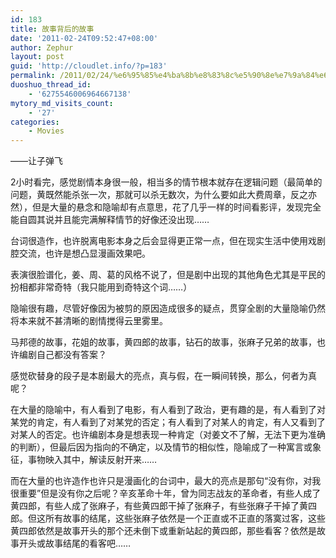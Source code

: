 ```yaml
---
id: 183
title: 故事背后的故事
date: '2011-02-24T09:52:47+08:00'
author: Zephur
layout: post
guid: 'http://cloudlet.info/?p=183'
permalink: /2011/02/24/%e6%95%85%e4%ba%8b%e8%83%8c%e5%90%8e%e7%9a%84%e6%95%85%e4%ba%8b/
duoshuo_thread_id:
    - '6275546006964667138'
mytory_md_visits_count:
    - '27'
categories:
    - Movies
---
```


 ——让子弹飞

 2小时看完，感觉剧情本身很一般，相当多的情节根本就存在逻辑问题（最简单的问题，黄既然能杀张一次，那就可以杀无数次，为什么要如此大费周章，反之亦然），但是大量的悬念和隐喻却有点意思，花了几乎一样的时间看影评，发现完全能自圆其说并且能完满解释情节的好像还没出现……  
   
 台词很造作，也许脱离电影本身之后会显得更正常一点，但在现实生活中使用戏剧腔交流，也许是想凸显漫画效果吧。

 表演很脸谱化，姜、周、葛的风格不说了，但是剧中出现的其他角色尤其是平民的扮相都非常奇特（我只能用到奇特这个词……）

 隐喻很有趣，尽管好像因为被剪的原因造成很多的疑点，贯穿全剧的大量隐喻仍然将本来就不甚清晰的剧情搅得云里雾里。

 马邦德的故事，花姐的故事，黄四郎的故事，钻石的故事，张麻子兄弟的故事，也许编剧自己都没有答案？

 感觉砍替身的段子是本剧最大的亮点，真与假，在一瞬间转换，那么，何者为真呢？

   
在大量的隐喻中，有人看到了电影，有人看到了政治，更有趣的是，有人看到了对某党的肯定，有人看到了对某党的否定；有人看到了对某人的肯定，有人又看到了对某人的否定。也许编剧本身是想表现一种肯定（对姜文不了解，无法下更为准确的判断），但最后因为指向的不确定，以及情节的相似性，隐喻成了一种寓言或象征，事物映入其中，解读反射开来……

   
而在大量的也许造作也许只是漫画化的台词中，最大的亮点是那句“没有你，对我很重要”但是没有你之后呢？辛亥革命十年，曾为同志战友的革命者，有些人成了黄四郎，有些人成了张麻子，有些黄四郎干掉了张麻子，有些张麻子干掉了黄四郎。但这所有故事的结尾，这些张麻子依然是一个正直或不正直的落寞过客，这些黄四郎依然是故事开头的那个还未倒下或重新站起的黄四郎，那些看客？依然是故事开头或故事结尾的看客吧……